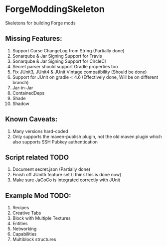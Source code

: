 # ForgeModdingSkeleton
Skeletons for building Forge mods

## Missing Features:
1) Support Curse ChangeLog from String (Partially done)
2) Sonarqube & Jar Signing Support for Travis
3) Sonarqube & Jar Signing Support for CircleCI
4) Secret parser should support Gradle properties too
5) Fix JUnit3, JUnit4 & JUnit Vintage compatibility (Should be done)
6) Support for JUnit on gradle < 4.6 (Effectively done, Will be on different branch)
7) Jar-in-Jar
8) ContainedDeps
9) Shade
10) Shadow

## Known Caveats:
1) Many versions hard-coded
2) Only supports the maven-publish plugin, not the old maven plugin which also supports SSH Pubkey authentication

## Script related TODO
1) Document secret.json (Partially done)
2) Finish off JUnit5 feature set (I think this is done now)
3) Make sure JaCoCo is integrated correctly with JUnit

## Example Mod TODO:
1) Recipes
2) Creative Tabs
3) Block with Multiple Textures
4) Entities
5) Networking
6) Capabilities
7) Multiblock structures